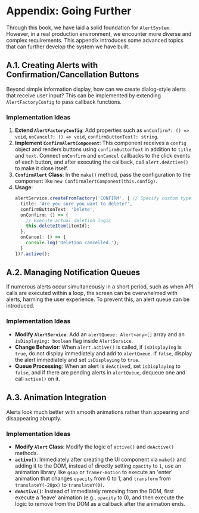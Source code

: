 # Appendix: Going Further

Through this book, we have laid a solid foundation for `AlertSystem`. However, in a real production environment, we encounter more diverse and complex requirements. This appendix introduces some advanced topics that can further develop the system we have built.

## A.1. Creating Alerts with Confirmation/Cancellation Buttons

Beyond simple information display, how can we create dialog-style alerts that receive user input? This can be implemented by extending `AlertFactoryConfig` to pass callback functions.

### Implementation Ideas

1.  **Extend `AlertFactoryConfig`**: Add properties such as `onConfirm?: () => void`, `onCancel?: () => void`, `confirmButtonText?: string`.
2.  **Implement `ConfirmAlertComponent`**: This component receives a `config` object and renders buttons using `confirmButtonText` in addition to `title` and `text`. Connect `onConfirm` and `onCancel` callbacks to the click events of each button, and after executing the callback, call `alert.deActive()` to make it close itself.
3.  **`ConfirmAlert` Class**: In the `make()` method, pass the configuration to the component like `new ConfirmAlertComponent(this.config)`.
4.  **Usage**:
    ```typescript
    alertService.createFromFactory('CONFIRM', { // Specify custom type as string
      title: 'Are you sure you want to delete?',
      confirmButtonText: 'Delete',
      onConfirm: () => {
        // Execute actual deletion logic
        this.deleteItem(itemId);
      },
      onCancel: () => {
        console.log('Deletion cancelled.');
      }
    })?.active();
    ```

## A.2. Managing Notification Queues

If numerous alerts occur simultaneously in a short period, such as when API calls are executed within a loop, the screen can be overwhelmed with alerts, harming the user experience. To prevent this, an alert queue can be introduced.

### Implementation Ideas

-   **Modify `AlertService`**: Add an `alertQueue: Alert<any>[]` array and an `isDisplaying: boolean` flag inside `AlertService`.
-   **Change Behavior**: When `alert.active()` is called, if `isDisplaying` is `true`, do not display immediately and add to `alertQueue`. If `false`, display the alert immediately and set `isDisplaying` to `true`.
-   **Queue Processing**: When an alert is `deActive`d, set `isDisplaying` to `false`, and if there are pending alerts in `alertQueue`, dequeue one and call `active()` on it.

## A.3. Animation Integration

Alerts look much better with smooth animations rather than appearing and disappearing abruptly.

### Implementation Ideas

-   **Modify `Alert` Class**: Modify the logic of `active()` and `deActive()` methods.
-   **`active()`**: Immediately after creating the UI component via `make()` and adding it to the DOM, instead of directly setting `opacity` to `1`, use an animation library like `gsap` or `framer-motion` to execute an 'enter' animation that changes `opacity` from 0 to 1, and `transform` from `translateY(-20px)` to `translateY(0)`.
-   **`deActive()`**: Instead of immediately removing from the DOM, first execute a 'leave' animation (e.g., `opacity` to 0), and then execute the logic to remove from the DOM as a callback after the animation ends.
